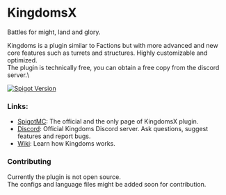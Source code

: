 # KingdomsX
Battles for might, land and glory.

Kingdoms is a plugin similar to Factions but with more advanced and new core features such as turrets and structures. Highly customizable and optimized.\
The plugin is technically free, you can obtain a free copy from the discord server.\

[![Spigot Version](https://img.shields.io/badge/Spigot-1.15-dark_green.svg)](https://shields.io/)

### Links:
- [SpigotMC](https://www.spigotmc.org/resources/77670/): The official and the only page of KingdomsX plugin.
- [Discord](https://discord.gg/cKsSwtt): Official Kingdoms Discord server. Ask questions, suggest features and report bugs.
- [Wiki](https://github.com/CryptoMorin/KingdomsX/Wiki): Learn how Kingdoms works.

### Contributing
Currently the plugin is not open source.\
The configs and language files might be added soon for contribution.
